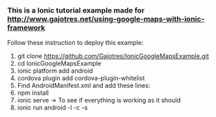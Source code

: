 ### This is a Ionic tutorial example made for http://www.gajotres.net/using-google-maps-with-ionic-framework

Follow these instruction to deploy this example:

1. git clone https://github.com/Gajotres/IonicGoogleMapsExample.git
2. cd IonicGoogleMapsExample
3. ionic platform add android
4. cordova plugin add cordova-plugin-whitelist
5. Find AndroidManifest.xml and add these lines:
    <uses-permission android:name="android.permission.ACCESS_COARSE_LOCATION"/>
    <uses-permission android:name="android.permission.ACCESS_FINE_LOCATION"/>
    <uses-permission android:name="android.permission.ACCESS_LOCATION_EXTRA_COMMANDS"/>
6. npm install
7. ionic serve -> To see if everything is working as it should
8. ionic run android -l -c -s